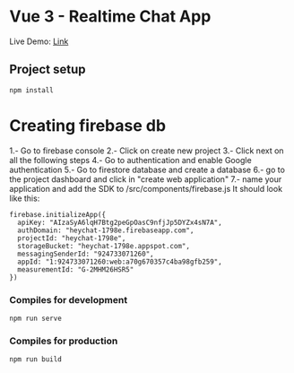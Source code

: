 # Vue 3 - Realtime Chat App

Live Demo: [Link](https://heychat-1798e.web.app)

## Project setup

```
npm install
```

# Creating firebase db
1.- Go to firebase console
2.- Click on create new project
3.- Click next on all the following steps
4.- Go to authentication and enable Google authentication
5.- Go to firestore database and create a database
6.- go to the project dashboard and click in "create web application"
7.- name your application and add the SDK to /src/components/firebase.js 
It should look like this: 
```
firebase.initializeApp({
  apiKey: "AIzaSyA6lqH7Btg2peGpOasC9nfjJp5DYZx4sN7A",
  authDomain: "heychat-1798e.firebaseapp.com",
  projectId: "heychat-1798e",
  storageBucket: "heychat-1798e.appspot.com",
  messagingSenderId: "924733071260",
  appId: "1:924733071260:web:a70g670357c4ba98gfb259",
  measurementId: "G-2MHM26HSR5"
})
```


### Compiles for development

```
npm run serve
```

### Compiles for production

```
npm run build
```
